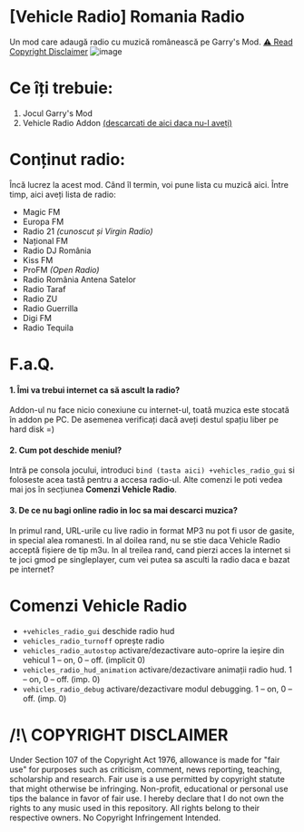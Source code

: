 # [Vehicle Radio] Romania Radio
Un mod care adaugă radio cu muzică românească pe Garry's Mod.
[⚠️ Read Copyright Disclaimer](https://github.com/mariangXzyy/gmod-romania-vehicleradio/main/README.md#-copyright-disclaimer)
![image](https://github.com/mariangXzyy/gmod-romania-vehicleradio/assets/107469245/5f7f6b64-6a8c-4063-b2e1-c8faf14842f0)

# Ce îți trebuie:
1.  Jocul Garry's Mod
2.  Vehicle Radio Addon [(descarcati de aici daca nu-l aveți)](https://steamcommunity.com/sharedfiles/filedetails/?id=1419487677)

# Conținut radio:
Încă lucrez la acest mod. Când îl termin, voi pune lista cu muzică aici.
Între timp, aici aveți lista de radio:
- Magic FM
- Europa FM
- Radio 21 _(cunoscut și Virgin Radio)_
- Național FM
- Radio DJ România
- Kiss FM
- ProFM _(Open Radio)_
- Radio România Antena Satelor
- Radio Taraf
- Radio ZU
- Radio Guerrilla
- Digi FM
- Radio Tequila

# F.a.Q.
#### 1. Îmi va trebui internet ca să ascult la radio?
Addon-ul nu face nicio conexiune cu internet-ul, toată muzica este stocată în addon pe PC. De asemenea verificați dacă aveți destul spațiu liber pe hard disk =)
#### 2. Cum pot deschide meniul?
Intră pe consola jocului, introduci `bind (tasta aici) +vehicles_radio_gui` si foloseste acea tastă pentru a accesa radio-ul. Alte comenzi le poti vedea mai jos în secțiunea **Comenzi Vehicle Radio**.
#### 3. De ce nu bagi online radio in loc sa mai descarci muzica?
In primul rand, URL-urile cu live radio in format MP3 nu pot fi usor de gasite, in special alea romanesti. In al doilea rand, nu se stie daca Vehicle Radio acceptă fișiere de tip m3u. In al treilea rand, cand pierzi acces la internet si te joci gmod pe singleplayer, cum vei putea sa asculti la radio daca e bazat pe internet?

# Comenzi Vehicle Radio
- `+vehicles_radio_gui` deschide radio hud
- `vehicles_radio_turnoff` oprește radio
- `vehicles_radio_autostop` activare/dezactivare auto-oprire la ieșire din vehicul 1 – on, 0 – off. (implicit 0)
- `vehicles_radio_hud_animation` activare/dezactivare animații radio hud. 1 – on, 0 – off. (imp. 0)
- `vehicles_radio_debug` activare/dezactivare modul debugging. 1 – on, 0 – off. (imp. 0)

# /!\ COPYRIGHT DISCLAIMER
Under Section 107 of the Copyright Act 1976, allowance is made for "fair use" for purposes such as criticism, comment, news reporting, teaching, scholarship and research. Fair use is a use permitted by copyright statute that might otherwise be infringing. Non-profit, educational or personal use tips the balance in favor of fair use.
I hereby declare that I do not own the rights to any music used in this repository. All rights belong to their respective owners. No Copyright Infringement Intended.
